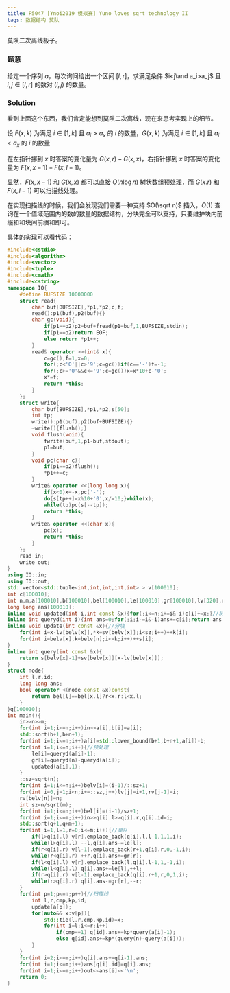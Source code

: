 ```yaml
---
title: P5047 [Ynoi2019 模拟赛] Yuno loves sqrt technology II
tags: 数据结构 莫队
---
```


莫队二次离线板子。

### 题意

给定一个序列 $a$，每次询问给出一个区间 $[l,r]$，求满足条件 $i<j\and a_i>a_j$ 且 $i,j\in [l,r]$ 的数对 $(i,j)$ 的数量。

### Solution

看到上面这个东西，我们肯定能想到莫队二次离线，现在来思考实现上的细节。

设 $F(x,k)$ 为满足 $i\in[1,k]$ 且 $a_i>a_x$ 的 $i$ 的数量，$G(x,k)$ 为满足 $i\in[1,k]$ 且 $a_i<a_x$ 的 $i$ 的数量

在左指针挪到 $x$ 时答案的变化量为 $G(x,r)-G(x,x)$，右指针挪到 $x$ 时答案的变化量为 $F(x,x-1)-F(x,l-1)$。

显然，$F(x,x-1)$ 和 $G(x,x)$ 都可以直接 $O(n\log n)$ 树状数组预处理，而 $G(x.r)$ 和$F(x,l-1)$ 可以扫描线处理。

在实现扫描线的时候，我们会发现我们需要一种支持 $O(\sqrt n)$ 插入，$O(1)$ 查询在一个值域范围内的数的数量的数据结构，分块完全可以支持，只要维护块内前缀和和块间前缀和即可。

具体的实现可以看代码：

```cpp
#include<cstdio>
#include<algorithm>
#include<vector>
#include<tuple>
#include<cmath>
#include<cstring>
namespace IO{
	#define BUFSIZE 10000000
	struct read{
		char buf[BUFSIZE],*p1,*p2,c,f;
		read():p1(buf),p2(buf){}
		char gc(void){
			if(p1==p2)p2=buf+fread(p1=buf,1,BUFSIZE,stdin);
			if(p1==p2)return EOF;
			else return *p1++;
		}
		read& operator >>(int& x){
			c=gc(),f=1,x=0;
			for(;c<'0'||c>'9';c=gc())if(c=='-')f=-1;
			for(;c>='0'&&c<='9';c=gc())x=x*10+c-'0';
			x*=f;
			return *this;
		}
	};
	struct write{
		char buf[BUFSIZE],*p1,*p2,s[50];
		int tp;
		write():p1(buf),p2(buf+BUFSIZE){}
		~write(){flush();}
		void flush(void){
			fwrite(buf,1,p1-buf,stdout);
			p1=buf;
		}
		void pc(char c){
			if(p1==p2)flush();
			*p1++=c;
		}
		write& operator <<(long long x){
			if(x<0)x=-x,pc('-');
			do{s[tp++]=x%10+'0',x/=10;}while(x);
			while(tp)pc(s[--tp]);
			return *this;
		}
		write& operator <<(char x){
			pc(x);
			return *this;
		}
	};
	read in;
	write out;
}
using IO::in;
using IO::out;
std::vector<std::tuple<int,int,int,int,int> > v[100010];
int c[100010];
int n,m,a[100010],b[100010],bel[100010],le[100010],gr[100010],lv[320],rv[320],s[320],sv[320][320],sz,belv[100010];
long long ans[100010];
inline void updated(int i,int const &x){for(;i<=n;i+=i&-i)c[i]+=x;}//树状数组
inline int queryd(int i){int ans=0;for(;i;i-=i&-i)ans+=c[i];return ans;}
inline void update(int const &x){//分块
	for(int i=x-lv[belv[x]],*k=sv[belv[x]];i<sz;i++)++k[i];
	for(int i=belv[x],k=belv[n];i<=k;i++)++s[i];
}
inline int query(int const &x){
	return s[belv[x]-1]+sv[belv[x]][x-lv[belv[x]]];
}
struct node{
	int l,r,id;
	long long ans;
	bool operator <(node const &x)const{
		return bel[l]==bel[x.l]?r<x.r:l<x.l;
	}
}q[100010];
int main(){
	in>>n>>m;
	for(int i=1;i<=n;i++)in>>a[i],b[i]=a[i];
	std::sort(b+1,b+n+1);
	for(int i=1;i<=n;i++)a[i]=std::lower_bound(b+1,b+n+1,a[i])-b;
	for(int i=1;i<=n;i++){//预处理
		le[i]=queryd(a[i]-1);
		gr[i]=queryd(n)-queryd(a[i]);
		updated(a[i],1);
	}
	::sz=sqrt(n);
	for(int i=1;i<=n;i++)belv[i]=(i-1)/::sz+1;
	for(int i=0,j=1;i<n;i+=::sz,j++)lv[j]=i+1,rv[j-1]=i;
	rv[belv[n]]=n;
	int sz=n/sqrt(m);
	for(int i=1;i<=n;i++)bel[i]=(i-1)/sz+1;
	for(int i=1;i<=m;i++)in>>q[i].l>>q[i].r,q[i].id=i;
	std::sort(q+1,q+m+1);
	for(int i=1,l=1,r=0;i<=m;i++){//莫队
		if(l>q[i].l) v[r].emplace_back(q[i].l,l-1,1,1,i);
		while(l>q[i].l) --l,q[i].ans-=le[l];
		if(r<q[i].r) v[l-1].emplace_back(r+1,q[i].r,0,-1,i);
		while(r<q[i].r) ++r,q[i].ans+=gr[r];
		if(l<q[i].l) v[r].emplace_back(l,q[i].l-1,1,-1,i);
		while(l<q[i].l) q[i].ans+=le[l],++l;
		if(r>q[i].r) v[l-1].emplace_back(q[i].r+1,r,0,1,i);
		while(r>q[i].r) q[i].ans-=gr[r],--r;
	}
	for(int p=1;p<=n;p++){//扫描线
		int l,r,cmp,kp,id;
		update(a[p]);
		for(auto&& x:v[p]){
			std::tie(l,r,cmp,kp,id)=x;
			for(int i=l;i<=r;i++)
				if(cmp==1) q[id].ans+=kp*query(a[i]-1);
				else q[id].ans+=kp*(query(n)-query(a[i]));
		}
	}
	for(int i=2;i<=m;i++)q[i].ans+=q[i-1].ans;
	for(int i=1;i<=m;i++)ans[q[i].id]=q[i].ans;
	for(int i=1;i<=m;i++)out<<ans[i]<<'\n';
	return 0;
}
```

